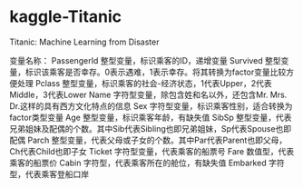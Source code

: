 # kaggle-Titanic
Titanic: Machine Learning from Disaster

变量名称：
PassengerId 整型变量，标识乘客的ID，递增变量
Survived 整型变量，标识该乘客是否幸存。0表示遇难，1表示幸存。将其转换为factor变量比较方便处理
Pclass 整型变量，标识乘客的社会-经济状态，1代表Upper，2代表Middle，3代表Lower
Name 字符型变量，除包含姓和名以外，还包含Mr. Mrs. Dr.这样的具有西方文化特点的信息
Sex 字符型变量，标识乘客性别，适合转换为factor类型变量
Age 整型变量，标识乘客年龄，有缺失值
SibSp 整型变量，代表兄弟姐妹及配偶的个数。其中Sib代表Sibling也即兄弟姐妹，Sp代表Spouse也即配偶
Parch 整型变量，代表父母或子女的个数。其中Par代表Parent也即父母，Ch代表Child也即子女
Ticket 字符型变量，代表乘客的船票号
Fare 数值型，代表乘客的船票价
Cabin 字符型，代表乘客所在的舱位，有缺失值
Embarked 字符型，代表乘客登船口岸



